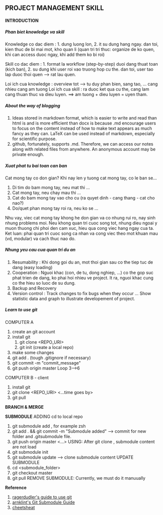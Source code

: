
## PROJECT MANAGEMENT SKILL

#### INTRODUCTION

##### Phan biet knowledge va skill

Knowledge co dac diem : 1. dung luong lon, 2. it su dung hang ngay. dan toi, kien thuc de bi mai mot, kho quan li (quan tri tri thuc: organize de ko quen, khi can access duoc ngay, khi add them ko bi roi)

Skill co dac diem : 1. format la workflow (step-by-step) duoi dang thuat toan (kich ban), 2. su dung khi user roi vao truong hop cu the. dan toi, user tao lap duoc thoi quen --> rat lau quen.

Loi ich cua knowledge : overview tot --> tu duy phan bien, sang tao, ... cang nhieu cang am tuong
Loi ich cua skill : ra duoc ket qua cu the, cang lam cang thuan thuc va dieu luyen.
==> am tuong + dieu luyen = uyen tham.

##### About the way of blogging
1. Ideas stored in markdown format, which is easier to write and read than html is and is more efficient than docx is because .md encourage users to focus on the content instead of how to make text appears as much fancy as they can. LaTeX can be used instead of markdown, especially for scientific purpose. 
2. github, fortunately, supports .md. Therefore, we can access our notes along with related files from anywhere. An anonymous account may be private enough.

##### Xuat phat tu bai toan can ban
Cat mong tay co don gian? Khi nay len y tuong cat mong tay, co le ban se...
1. Di tim do bam mong tay, neu mat thi ...
2. Cat mong tay, neu chay mau thi ...
3. Cat do bam mong tay vao cho cu (ra quyet dinh - cang thang - cat cho nao?)
4. Do/quet phan mong tay roi ra, neu ko se ...

Nhu vay, viec cat mong tay khong he don gian va co nhung rui ro, nay sinh nhung problems moi. Neu khong quan tri cuoc song tot, nhung dieu ngoai y muon thuong chi phoi den cam xuc, hieu qua cong viec hang ngay cua ta. Ket luan: phai quan tri cuoc song ca nhan va cong viec theo mot khuan mau (vd, modular) va cach thuc nao do. 

##### Nhung yeu cau cua quan tri du an
1. Resumability : Khi dong goi du an, mot thoi gian sau co the tiep tuc de dang (easy loading)
2. Cooperation : Nguoi khac (con, de tu, dong nghiep, ...) co the gop suc phat trien de dang, ko phai hoi nhieu ve project. It ra, nguoi khac cung co the hieu so luoc de su dung.
3. Backup and Recovery
4. Version control : Track changes to fix bugs when they occur ... Show statistic data and graph to illustrate developement of project.

##### Learn to use git
COMPUTER A
1. create an git account
2. install git
	1. git clone <REPO_URI> 
	2. git init (create a local repo)
3. make some changes
4. git add . (tough .gitignore if necessary)
5. git commit -m "commit_message"
6. git push origin master
Loop 3-->6

COMPUTER B - client
1. install git
2. git clone <REPO_URI>
<...time goes by>
3. git pull

**BRANCH & MERGE**

**SUBMODULE**
ADDING
cd to local repo
1. git submodule add <URI> <path> , for example zsh
2. git add . && git commit -m "Submodule added" --> commit for new folder and .gitsubmodule file.
3. git push origin master
<...> 
USING: After git clone <URI>, submodule content are not load
1. git submodule init
2. git submodule update --> clone submodule content
UPDATE SUBMODULE
1. cd <submodule_folder>
2. git checkout master
3. git pull
REMOVE SUBMODULE: Currently, we must do it manuually


**Reference**
1. [ragerdudler's guide to use git](http://rogerdudler.github.io/git-guide/) 
2. [arnklint's Git Submodule Guide](http://arnklint.com/technology/git-submodules.html)
3. [cheetsheat](http://cheat.errtheblog.com/s/git)
